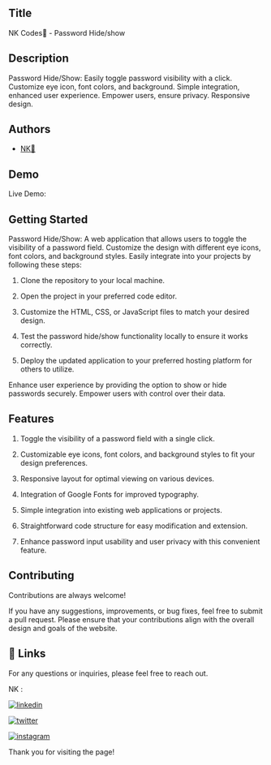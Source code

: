 
## Title

NK Codes💛 - Password Hide/show

## Description 

Password Hide/Show: Easily toggle password visibility with a click. Customize eye icon, font colors, and background. Simple integration, enhanced user experience. Empower users, ensure privacy. Responsive design.
## Authors

- [NK💛](https://www.github.com/nishap24) 


## Demo

Live Demo:

    
  
## Getting Started

Password Hide/Show: A web application that allows users to toggle the visibility of a password field. Customize the design with different eye icons, font colors, and background styles. Easily integrate into your projects by following these steps:

1. Clone the repository to your local machine.

2. Open the project in your preferred code editor.

3. Customize the HTML, CSS, or JavaScript files to match your desired design.

4. Test the password hide/show functionality locally to ensure it works correctly.

5. Deploy the updated application to your preferred hosting platform for others to utilize.

Enhance user experience by providing the option to show or hide passwords securely. Empower users with control over their data.


## Features

1. Toggle the visibility of a password field with a single click.

2. Customizable eye icons, font colors, and background styles to fit your design preferences.

3. Responsive layout for optimal viewing on various devices.

4. Integration of Google Fonts for improved typography.

5. Simple integration into existing web applications or projects.

6. Straightforward code structure for easy modification and extension.

7. Enhance password input usability and user privacy with this convenient feature.
## Contributing

Contributions are always welcome!

If you have any suggestions, improvements, or bug fixes, feel free to submit a pull request. Please ensure that your contributions align with the overall design and goals of the website. 


## 🔗 Links

For any questions or inquiries, please feel free to reach out. 

NK :

[![linkedin](https://img.shields.io/badge/linkedin-0A66C2?style=for-the-badge&logo=linkedin&logoColor=white)](https://www.linkedin.com/in/-nisha-p/)


[![twitter](https://img.shields.io/badge/twitter-1DA1F2?style=for-the-badge&logo=twitter&logoColor=white)](https://twitter.com/nishap24)

[![instagram](https://img.shields.io/badge/instagram-E4405F?style=for-the-badge&logo=instagram&logoColor=white)](https://instagram.com/_nisha_2407_)


Thank you for visiting the page!
